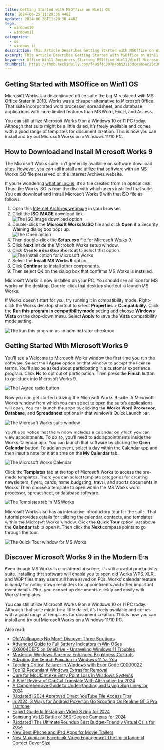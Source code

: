 ```yaml
---
title: Getting Started with MSOffice on Win11 OS
date: 2024-06-25T11:29:36.448Z
updated: 2024-06-26T11:29:36.448Z
tags:
  - windows10
  - windows11
categories:
  - os
  - windows 11
description: This Article Describes Getting Started with MSOffice on Win11 OS
excerpt: This Article Describes Getting Started with MSOffice on Win11 OS
keywords: Office Win11 Beginners,Starting MSOffice Win11,Win11 Microsoft Office Basics,Introduction to Office on Win11,Start MSOffice in Windows 11,Learn Office for Windows 11,Windows 11 Office Setup Guide
thumbnail: https://thmb.techidaily.com/f495fdc30704bb5311bdcea6bec28c308373dbaff21b69f564e50f099e806a16.jpg
---
```


## Getting Started with MSOffice on Win11 OS

 Microsoft Works is a discontinued office suite the big M replaced with MS Office Stater in 2010\. Works was a cheaper alternative to Microsoft Office. That suite incorporated word processor, spreadsheet, and database applications with more limited features than MS Word, Excel, and Access.

 You can still utilize Microsoft Works 9 on a Windows 10 or 11 PC today. Although that suite might be a little dated, it’s freely available and comes with a good range of templates for document creation. This is how you can install and try out Microsoft Works on a Windows 11/10 PC.

## How to Download and Install Microsoft Works 9

 The Microsoft Works suite isn’t generally available on software download sites. However, you can still install and utilize that software with an MS Works ISO file preserved on the Internet Archives website.

 If you’re wondering [what an ISO is](https://www.makeuseof.com/what-is-iso/), it’s a file created from an optical disk. Thus, the Works ISO is from the disc with which users installed that suite. You can download and install Microsoft Works 9 with that ISO file as follows:

1. Open this [Internet Archives webpage](https://archive.org/details/microsoft-works-9) in your browser.
2. Click the **ISO IMAGE** download link.  
![The ISO Image download option](https://static1.makeuseofimages.com/wordpress/wp-content/uploads/2023/09/iso-image.jpg)
3. Double-click the **Microsoft Works 9.ISO** file and click **Open** if a Security Warning dialog box pops up.  
![The Open option](https://static1.makeuseofimages.com/wordpress/wp-content/uploads/2023/09/open-option.jpg)
4. Then double-click the **Setup.exe** file for Microsoft Works 9\.
5. Click **Next** inside the Microsoft Works setup window.
6. Click **Create a desktop shortcut** to select that option.  
![The Install option for Microsoft Works](https://static1.makeuseofimages.com/wordpress/wp-content/uploads/2023/09/the-install-option.jpg)
7. Select the **Install MS Works 9** option.
8. Click **Continue** to install other components.
9. Then select **OK** on the dialog box that confirms MS Works is installed.

 Microsoft Works is now installed on your PC. You should see an icon for MS works on the desktop. Double-click that desktop shortcut to launch MS Works.

 If Works doesn’t start for you, try running it in compatibility mode. Right-click the Works desktop shortcut to select **Properties** \> **Compatibility**. Click the **Run this program in compatibility mode** setting and choose **Windows Vista** on the drop-down menu. Select **Apply** to save the **Vista** compatibility mode setting.

![The Run this program as an administrator checkbox](https://static1.makeuseofimages.com/wordpress/wp-content/uploads/2023/09/run-this-program-as-administrator-option.jpg)

## Getting Started With Microsoft Works 9

 You’ll see a Welcome to Microsoft Works window the first time you run the software. Select the **I Agree** option on that window to accept the license terms. You’ll also be asked about participating in a customer experience program. Click **No** to opt out of participation. Then press the **Finish** button to get stuck into Microsoft Works 9\.

![The I Agree radio button](https://static1.makeuseofimages.com/wordpress/wp-content/uploads/2023/09/software-license-terms-1.jpg)

 Now you can get started utilizing the Microsoft Works 9 suite. A Microsoft Works window from which you can select to open the suite’s applications will open. You can launch the apps by clicking the **Works Word Processor**, **Database**, and **Spreadsheet** options in that window’s Quick Launch bar.

![The Microsoft Works suite window](https://static1.makeuseofimages.com/wordpress/wp-content/uploads/2023/09/microsoft-works-window.jpg)

 You’ll also notice that the window includes a calendar on which you can view appointments. To do so, you’ll need to add appointments inside the Works Calendar app. You can launch that software by clicking the **Open Calendar** button. To add an event, select a day within the Calendar app and then input a note for it at a time on the **My Calendar** tab.

![The Microsoft Works Calendar](https://static1.makeuseofimages.com/wordpress/wp-content/uploads/2023/09/microsoft-works-calendar.jpg)

 Click the **Templates** tab at the top of Microsoft Works to access the pre-made templates. There you can select template categories for creating newsletters, flyers, cards, home budgeting, travel, and sports documents in Works. Then choose a template to open within the MS Works word processor, spreadsheet, or database software.

![The Templates tab in MS Works](https://static1.makeuseofimages.com/wordpress/wp-content/uploads/2023/09/templates-tab.jpg)

 Microsoft Works also has an interactive introductory tour for the suite. That tutorial provides details for utilizing the calendar, contacts, and templates within the Microsoft Works window. Click the **Quick Tour** option just above the **Calendar** tab to open it. Then click the **Next** compass points to go through the tour.

![The Quick Tour window for MS Works](https://static1.makeuseofimages.com/wordpress/wp-content/uploads/2023/09/the-ms-works-tour.jpg)

## Discover Microsoft Works 9 in the Modern Era

 Even though MS Works is considered obsolete, it’s still a useful productivity suite. Installing that software will enable you to open old Works WPS, XLR, and WDP files many users still have saved on PCs. Works’ calendar feature is handy for noting down reminders for appointments and other important event details. Plus, you can set up documents quickly and easily with Works’ templates.

 You can still utilize Microsoft Works 9 on a Windows 10 or 11 PC today. Although that suite might be a little dated, it’s freely available and comes with a good range of templates for document creation. This is how you can install and try out Microsoft Works on a Windows 11/10 PC.

<span class="atpl-alsoreadstyle">Also read:</span>
<div><ul>
<li><a href="https://win11.techidaily.com/old-wallpapers-no-more-discover-three-solutions/"><u>Old Wallpapers No More! Discover Three Solutions</u></a></li>
<li><a href="https://win11.techidaily.com/advanced-guide-to-full-battery-indicators-in-win-oses/"><u>Advanced Guide to Full Battery Indicators in Win OSes</u></a></li>
<li><a href="https://win11.techidaily.com/0x8004def5-on-onedrive-unraveling-windows-11-troubles/"><u>0X8004DEF5 on OneDrive - Unraveling Windows 11 Troubles</u></a></li>
<li><a href="https://win11.techidaily.com/mastering-windows-screens-enhanced-brightness-controls/"><u>Mastering Windows Screens: Enhanced Brightness Controls</u></a></li>
<li><a href="https://win11.techidaily.com/adapting-the-search-function-in-windows-11-for-you/"><u>Adapting the Search Function in Windows 11 for You</u></a></li>
<li><a href="https://win11.techidaily.com/tackling-critical-failures-in-windows-with-error-code-c0000022/"><u>Tackling Critical Failures in Windows with Error Code C0000022</u></a></li>
<li><a href="https://win11.techidaily.com/top-12-redundant-windows-extras-for-removal/"><u>Top 12 Redundant Windows Extras for Removal</u></a></li>
<li><a href="https://win11.techidaily.com/cure-for-mcuicntexe-entry-point-loss-in-windows-systems/"><u>Cure for McUICnt.exe Entry Point Loss in Windows Systems</u></a></li>
<li><a href="https://ai-voice-clone.techidaily.com/a-brief-review-of-capcut-translate-with-alternative-for-2024/"><u>A Brief Review of CapCut Translate With Alternative for 2024</u></a></li>
<li><a href="https://fox-access.techidaily.com/a-comprehensive-guide-to-understanding-and-using-slug-lines-for-2024/"><u>A Comprehensive Guide to Understanding and Using Slug Lines for 2024</u></a></li>
<li><a href="https://facebook-record-videos.techidaily.com/updated-2024-approved-direct-youtube-file-access-tips/"><u>[Updated] 2024 Approved  Direct YouTube File Access Tips</u></a></li>
<li><a href="https://pokemon-go-android.techidaily.com/in-2024-3-ways-for-android-pokemon-go-spoofing-on-realme-gt-5-pro-drfone-by-drfone-virtual-android/"><u>In 2024, 3 Ways for Android Pokemon Go Spoofing On Realme GT 5 Pro | Dr.fone</u></a></li>
<li><a href="https://instagram-clips.techidaily.com/expert-guide-to-instagram-video-sizing-for-2024/"><u>Expert Guide to Instagram Video Sizing for 2024</u></a></li>
<li><a href="https://extra-skills.techidaily.com/samsung-vs-lg-battle-of-360-degree-cameras-for-2024/"><u>Samsung Vs LG  Battle of 360-Degree Cameras for 2024</u></a></li>
<li><a href="https://screen-capture.techidaily.com/updated-the-ultimate-roundup-best-budget-friendly-virtual-calls-for-2024/"><u>[Updated] The Ultimate Roundup  Best Budget-Friendly Virtual Calls for 2024</u></a></li>
<li><a href="https://ai-driven-video-production.techidaily.com/new-best-iphone-and-ipad-apps-for-movie-trailers/"><u>New Best iPhone and iPad Apps for Movie Trailers</u></a></li>
<li><a href="https://video-content-creator.techidaily.com/new-maximizing-facebook-video-engagement-the-importance-of-correct-cover-size/"><u>New Maximizing Facebook Video Engagement The Importance of Correct Cover Size</u></a></li>
</ul></div>

<ins class="adsbygoogle"
      style="display:block"
      data-ad-client="ca-pub-7571918770474297"
      data-ad-slot="8358498916"
      data-ad-format="auto"
      data-full-width-responsive="true"></ins>